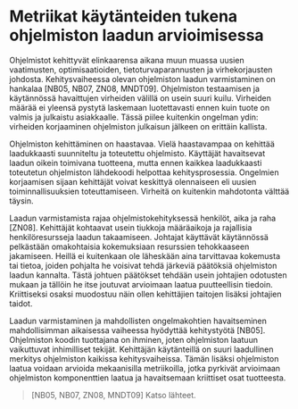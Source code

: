 # Metriikat käytänteiden tukena ohjelmiston laadun arvioimisessa

Ohjelmistot kehittyvät elinkaarensa aikana muun muassa uusien vaatimusten, optimisaatioiden, tietoturvaparannusten ja 
virhekorjausten johdosta. Kehitysvaiheessa olevan ohjelmiston laadun varmistaminen on 
hankalaa [NB05, NB07, ZN08, MNDT09]. Ohjelmiston testaamisen ja käytännössä havaittujen virheiden välillä on usein suuri 
kuilu. Virheiden määrää ei yleensä pystytä laskemaan luotettavasti ennen kuin tuote on valmis ja julkaistu asiakkaalle. 
Tässä piilee kuitenkin ongelman ydin: virheiden korjaaminen ohjelmiston julkaisun jälkeen on erittäin kallista.

Ohjelmiston kehittäminen on haastavaa. Vielä haastavampaa on kehittää laadukkaasti suunniteltu ja toteutettu ohjelmisto. 
Käyttäjät havaitsevat laadun oikein toimivana tuotteena, mutta ennen kaikkea laadukkaasti toteutetun ohjelmiston 
lähdekoodi helpottaa kehitysprosessia. Ongelmien korjaamisen sijaan kehittäjät voivat keskittyä olennaiseen eli uusien 
toiminnallisuuksien toteuttamiseen. Virheitä on kuitenkin mahdotonta välttää täysin.

Laadun varmistamista rajaa ohjelmistokehityksessä henkilöt, aika ja raha [ZN08]. Kehittäjät kohtaavat usein tiukkoja 
määräaikoja ja rajallisia henkilöresursseja laadun takaamiseen. Johtajat käyttävät käytännössä pelkästään omakohtaisia 
kokemuksiaan resurssien tehokkaaseen jakamiseen. Heillä ei kuitenkaan ole läheskään aina tarvittavaa kokemusta tai 
tietoa, joiden pohjalta he voisivat tehdä järkeviä päätöksiä ohjelmiston laadun kannalta. Tästä johtuen päätökset 
tehdään usein johtajien odotusten mukaan ja tällöin he itse joutuvat arvioimaan laatua puutteellisin tiedoin. 
Kriittiseksi osaksi muodostuu näin ollen kehittäjien taitojen lisäksi johtajien taidot.

Laadun varmistaminen ja mahdollisten ongelmakohtien havaitseminen mahdollisimman aikaisessa vaiheessa hyödyttää 
kehitystyötä [NB05]. Ohjelmiston koodin tuottajana on ihminen, joten ohjelmiston laatuun vaikuttuvat inhimilliset 
tekijät. Kehittäjän käytänteillä on suuri laadullinen merkitys ohjelmiston kaikissa kehitysvaiheissa. Tämän lisäksi 
ohjelmiston laatua voidaan arvioida mekaanisilla metriikoilla, jotka pyrkivät arvioimaan ohjelmiston komponenttien 
laatua ja havaitsemaan kriittiset osat tuotteesta.

> [NB05, NB07, ZN08, MNDT09] Katso lähteet.
